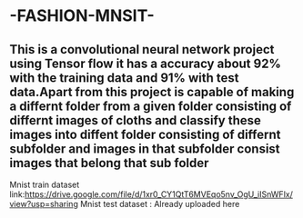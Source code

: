 # -FASHION-MNSIT-

This is a convolutional neural network project using Tensor flow it has a accuracy about 92% with the training data and 91% with test data.Apart from this project is capable of making a differnt folder from a given folder consisting of differnt images of cloths and classify these images into diffent folder consisting of differnt subfolder and images in that subfolder consist images that belong that sub folder
--------------------------------------------------------------------------------------
Mnist train dataset link:https://drive.google.com/file/d/1xr0_CY1QtT6MVEqo5nv_OgU_iISnWFlx/view?usp=sharing
Mnist test dataset : Already uploaded here
